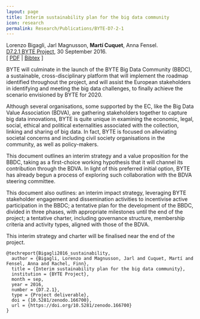 ```yaml
---
layout: page
title: Interim sustainability plan for the big data community
icon: research
permalink: Research/Publications/BYTE-D7-2-1
---
```


Lorenzo Bigagli, Jarl Magnusson, **Martí Cuquet**, Anna Fensel.  
[D7.2.1 BYTE Project](https://doi.org/10.5281/zenodo.166700), 30 September 2016.  
[ [PDF](BYTE-D7-2-1.pdf)
| [Bibtex](BYTE-D7-2-1.bib) ]

BYTE will culminate in the launch of the BYTE Big Data Community (BBDC), a
sustainable, cross-disciplinary platform that will implement the roadmap
identified throughout the project, and will assist the European stakeholders
in identifying and meeting the big data challenges, to finally achieve the
scenario envisioned by BYTE for 2020.

Although several organisations, some supported by the EC, like the Big Data
Value Association (BDVA), are gathering stakeholders together to capture big
data innovations, BYTE is quite unique in examining the economic, legal,
social, ethical and political externalities associated with the collection,
linking and sharing of big data. In fact, BYTE is focused on alleviating
societal concerns and including civil society organisations in the community,
as well as policy-makers.

This document outlines an interim strategy and a value proposition for the
BBDC, taking as a first-choice working hypothesis that it will channel its
contribution through the BDVA. In light of this preferred initial option, BYTE
has already begun a process of exploring such collaboration with the BDVA
steering committee.

This document also outlines: an interim impact strategy, leveraging BYTE
stakeholder engagement and dissemination activities to incentivise active
participation in the BBDC; a tentative plan for the development of the BBDC,
divided in three phases, with appropriate milestones until the end of the
project; a tentative charter, including governance structure, membership
criteria and activity types, aligned with those of the BDVA.

This interim strategy and charter will be finalised near the end of the
project.

~~~
@techreport{Bigagli2016_sustainability,
  author = {Bigagli, Lorenzo and Magnusson, Jarl and Cuquet, Martí and Fensel, Anna and Rachel, Finn},
  title = {Interim sustainability plan for the big data community},
  institution = {BYTE Project},
  month = sep,
  year = 2016,
  number = {D7.2.1},
  type = {Project deliverable},
  doi = {10.5281/zenodo.166700},
  url = {https://doi.org/10.5281/zenodo.166700}
}
~~~
